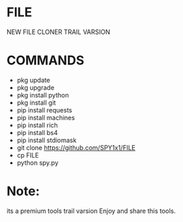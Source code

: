 # FILE
NEW FILE CLONER TRAIL VARSION 

# COMMANDS 

- pkg update 
- pkg upgrade 
- pkg install python 
- pkg install git
- pip install requests 
- pip install machines 
- pip install rich 
- pip install bs4 
- pip install stdiomask 
- git clone https://github.com/SPY1x1/FILE
- cp FILE
- python spy.py


# Note: 
its a premium tools trail varsion
Enjoy and share this tools.

